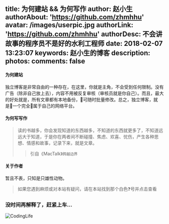 title: 为何建站 && 为何写作
author: 赵小生
authorAbout: 'https://github.com/zhmhhu'
avatar: /images/userpic.jpg
authorLink: 'https://github.com/zhmhhu'
authorDesc: 不会讲故事的程序员不是好的水利工程师
date: 2018-02-07 13:23:07
keywords: 赵小生的博客
description: 
photos:
comments: false
---

#### 为何建站

独立博客是非常自由的一种存在，在这里，你就是主角，不会受到任何限制。没有广告（除非自己放上去），内容不用被反复审核（审核员就是你自己）。而且，最大的好处就是，所有文章都有本地备份，可随时批量修改。总之，独立博客，就是一个完全属于自己的网络平台。

#### 为何写写作

> 读的书越多，你会发现知道的东西越多，不知道的东西就更多了，不知道远远大于知道，于是你在两者间不断碰撞、焦虑、欢喜、忧伤，产生各种思想、情感和故事，记录下来，就是文章。
> > 引自《MacTalk》`跨越边界`


#### 关于作者

暂且不表，只知是只雄性动物。

> 如果您遇到麻烦或对本站有疑问，请在本站找到那个白色❓号并点击查看

### 没时间再解释了，赶紧上车...

![CodingLife](https://dn-coding-net-production-static.qbox.me/91d0106b-7774-4878-b72e-304fcf2059af.png)



